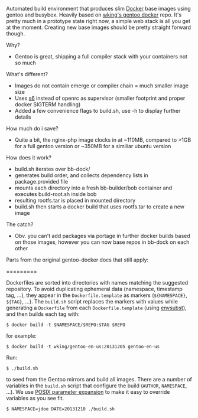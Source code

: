 Automated build environment that produces slim [Docker][] base images using gentoo and busybox. Heavily based on [wking's gentoo docker][gentoo-docker] repo.
It's pretty much in a prototype state right now, a simple web stack is all you get at the moment. Creating new base images should be pretty straight forward though.

Why?

* Gentoo is great, shipping a full compiler stack with your containers not so much

What's different?

* Images do not contain emerge or compiler chain = much smaller image size
* Uses [s6][] instead of openrc as supervisor (smaller footprint and proper docker SIGTERM handling)
* Added a few convenience flags to build.sh, use -h to display further details

How much do i save?

* Quite a bit, the nginx-php image clocks in at ~110MB, compared to >1GB for a full gentoo version or ~350MB for a similiar ubuntu version

How does it work?

* build.sh iterates over bb-dock/ 
* generates build order, and collects dependency lists in package.provided file
* mounts each directory into a fresh bb-builder/bob container and executes build-root.sh inside bob
* resulting rootfs.tar is placed in mounted directory
* build.sh then starts a docker build that uses rootfs.tar to create a new image

The catch?

* Obv. you can't add packages via portage in further docker builds based on those images, however you can now base repos in bb-dock on each other

Parts from the original gentoo-docker docs that still apply:

=========

Dockerfiles are sorted into directories with names matching the
suggested repository.  To avoid duplicating ephemeral data (namespace,
timestamp tag, …), they appear in the `Dockerfile.template` as markers
(`${NAMESPACE}`, `${TAG}`, …).  The `build.sh` script replaces the
markers with values while generating a `Dockerfile` from each
`Dockerfile.template` (using [envsubst][]), and then builds each tag
with:

    $ docker build -t $NAMESPACE/$REPO:$TAG $REPO

for example:

    $ docker build -t wking/gentoo-en-us:20131205 gentoo-en-us

Run:

    $ ./build.sh

to seed from the Gentoo mirrors and build all images.  There are a
number of variables in the `build.sh` script that configure the build
(`AUTHOR`, `NAMESPACE`, …).  We use [POSIX parameter
expansion][parameter-expansion] to make it easy to override variables
as you see fit.

    $ NAMESPACE=jdoe DATE=20131210 ./build.sh

[gentoo-docker]: https://github.com/wking/dockerfile
[s6]: http://skarnet.org/software/s6/
[Docker]: http://www.docker.io/
[Dockerfiles]: http://www.docker.io/learn/dockerfile/
[Gentoo]: http://www.gentoo.org/
[envsubst]: http://www.gnu.org/software/gettext/manual/html_node/envsubst-Invocation.html
[parameter-expansion]: http://pubs.opengroup.org/onlinepubs/9699919799/utilities/V3_chap02.html#tag_18_06_02

